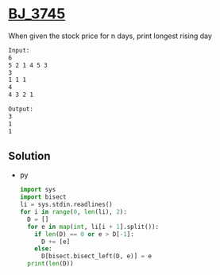 # [BJ_3745](https://acmicpc.net/problem/3745)

When given the stock price for n days, print longest rising day

```txt
Input:
6
5 2 1 4 5 3
3
1 1 1
4
4 3 2 1

Output:
3
1
1
```

## Solution

* py

  ```py
  import sys
  import bisect
  li = sys.stdin.readlines()
  for i in range(0, len(li), 2):
    D = []
    for e in map(int, li[i + 1].split()):
      if len(D) == 0 or e > D[-1]:
        D += [e]
      else:
        D[bisect.bisect_left(D, e)] = e
    print(len(D))
  ```

